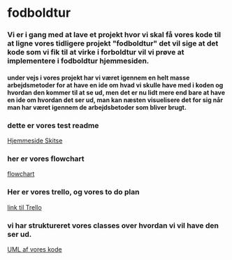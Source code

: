 # fodboldtur 

### Vi er i gang med at lave et projekt hvor vi skal få vores kode til at ligne vores tidligere projekt "fodboldtur" det vil sige at det kode som vi fik til at virke i forboldtur vil vi prøve at implementere i fodboldtur hjemmesiden.

#### under vejs i vores projekt har vi været igennem en helt masse arbejdsmetoder for at have en ide om hvad vi skulle have med i koden og hvordan den kommer til at se ud, men det er nu lidt mere end bare at have en ide om hvordan det ser ud, man kan næsten visuelisere det for sig når man har været igennem de arbejdsbetoder som bliver brugt.


### dette er vores test readme
[Hjemmeside Skitse](assets/img/Git.jpg)

### her er vores flowchart
[flowchart](assets/img/Flowchart.betaling.png)

### Her er vores trello, og vores to do plan
[link til Trello](https://trello.com/b/13VpV6lW/fodboldtur)
### vi har struktureret vores classes over hvordan vi vil have den ser ud.

[UML af vores kode](assets/img/UML.png)

